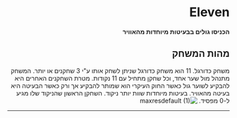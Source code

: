 <div dir='rtl' lang='he'>

# Eleven

**הכניסו גולים בבעיטות מיוחדות מהאוויר**

## מהות המשחק

משחק כדורגל. 11 הוא משחק כדורגל שניתן לשחק אותו ע"י 3 שחקנים או יותר. המשחק מתנהל מול שער אחד, וכל שחקן מתחיל עם 11 נקודות. מטרת השחקנים האחרים היא להבקיע לשוער גול כאשר החוק העיקרי הוא שמותר להבקיע אך ורק כאשר הבעיטה היא בעיטה מהאוויר. בעיטות מיוחדות שוות יותר ניקוד. השחקן הראשון שהניקוד שלו מגיע ל-0 מפסיד.
![maxresdefault (1)](https://github.com/alon-game/Eleven/assets/73320761/5c2224fb-7784-4834-9197-c61dabff013a)

---

